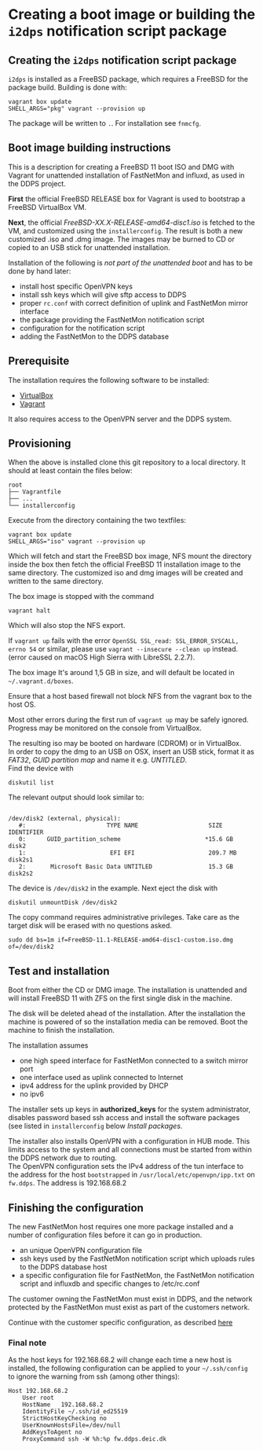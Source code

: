 
# Creating a boot image or building the `i2dps` notification script package

## Creating the `i2dps` notification script package

`i2dps` is installed as a FreeBSD package, which requires a FreeBSD for
the package build. Building is done with:

    vagrant box update
    SHELL_ARGS="pkg" vagrant --provision up

The package will be written to `.`. For installation see `fnmcfg`.

## Boot image building instructions

This is a description for creating a FreeBSD 11 boot ISO and DMG with Vagrant
for unattended installation of FastNetMon and influxd, as used in the DDPS
project.

**First** the official FreeBSD RELEASE box for Vagrant is used to bootstrap a
FreeBSD VirtualBox VM.

**Next**, the official _FreeBSD-XX.X-RELEASE-amd64-disc1.iso_ is fetched to the VM,
and customized using the `installerconfig`. The result is both a new customized
.iso and .dmg image. The images may be burned to CD or copied to an USB stick
for unattended installation.

Installation of the following is _not part of the unattended boot_ and has to
be done by hand later:

  - install host specific OpenVPN keys
  - install ssh keys which will give sftp access to DDPS
  - proper `rc.conf` with correct definition of uplink and FastNetMon mirror
    interface
  - the package providing the FastNetMon notification script
  - configuration for the notification script
  - adding the FastNetMon to the DDPS database

## Prerequisite

The installation requires the following software to be installed:

  * [VirtualBox](https://www.virtualbox.org)
  * [Vagrant](https://www.vagrantup.com)

It also requires access to the OpenVPN server and the DDPS system.

## Provisioning

When the above is installed clone this git repository to a local directory. It
should at least contain the files below:

    root
    ├── Vagrantfile
    ├── ...
    └── installerconfig

Execute from the directory containing the two textfiles:

    vagrant box update
    SHELL_ARGS="iso" vagrant --provision up

Which will fetch and start the FreeBSD box image, NFS mount the directory
inside the box then fetch the official FreeBSD 11 installation image to
the same directory. The customized iso and dmg images will be created
and written to the same directory.

The box image is stopped with the command

    vagrant halt

Which will also stop the NFS export.


If `vagrant up` fails with the error `OpenSSL SSL_read: SSL_ERROR_SYSCALL,
errno 54` or similar, please use `vagrant --insecure --clean up` instead.
(error caused on macOS High Sierra with LibreSSL 2.2.7).

The box image It's around 1,5 GB in size, and will default be located in
`~/.vagrant.d/boxes`.

Ensure that a host based firewall not block NFS from the vagrant box to the
host OS.

Most other errors during the first run of `vagrant up` may be safely ignored.
Progress may be monitored on the console from VirtualBox.

The resulting iso may be booted on hardware (CDROM) or in VirtualBox.    
In order to copy the dmg to an USB on OSX, insert an USB stick, format it
as _FAT32_, _GUID partition map_ and name it e.g. _UNTITLED_.         
Find the device with

    diskutil list

The relevant output should look similar to:

````

/dev/disk2 (external, physical):
   #:                       TYPE NAME                    SIZE       IDENTIFIER
   0:      GUID_partition_scheme                        *15.6 GB    disk2
   1:                        EFI EFI                     209.7 MB   disk2s1
   2:       Microsoft Basic Data UNTITLED                15.3 GB    disk2s2
````

The device is `/dev/disk2` in the example. Next eject the disk with

    diskutil unmountDisk /dev/disk2

The copy command requires administrative privileges. Take care as the target
disk will be erased with no questions asked.

    sudo dd bs=1m if=FreeBSD-11.1-RELEASE-amd64-disc1-custom.iso.dmg of=/dev/disk2

## Test and installation

Boot from either the CD or DMG image. The installation is unattended and will
install FreeBSD 11 with ZFS on the first single disk in the machine.        

The disk will be deleted ahead of the installation. After the installation the
machine is powered of so the installation media can be removed. Boot the
machine to finish the installation.

The installation assumes 

  - one high speed interface for FastNetMon connected to a switch mirror port
  - one interface used as uplink connected to Internet
  - ipv4 address for the uplink provided by DHCP
  - no ipv6

The installer sets up keys in __authorized_keys__ for the system administrator,
disables password based ssh access and install the software packages (see
listed in `installerconfig` below _Install packages_.

The installer also installs OpenVPN with a configuration in HUB mode. This
limits access to the system and all connections must be started from within the
DDPS network due to routing.         
The OpenVPN configuration sets the IPv4 address of the tun interface to the address
for the host `bootstrapped` in `/usr/local/etc/openvpn/ipp.txt` on `fw.ddps`. The
address is 192.168.68.2

## Finishing the configuration

The new FastNetMon host requires one more package installed and a number of
configuration files before it can go in production.

  - an unique OpenVPN configuration file
  - ssh keys used by the FastNetMon notification script which uploads rules
    to the DDPS database host
  - a specific configuration file for FastNetMon, the FastNetMon notification
    script and influxdb and specific changes to /etc/rc.conf

The customer owning the FastNetMon must exist in DDPS, and the network
protected by the FastNetMon must exist as part of the customers network.

Continue with the customer specific configuration, as described [here](src2/README.md)

### Final note

As the host keys for 192.168.68.2 will change each time a new host is installed,
the following configuration can be applied to your `~/.ssh/config` to ignore the
warning from ssh (among other things):

```````
Host 192.168.68.2
    User root
    HostName   192.168.68.2
    IdentityFile ~/.ssh/id_ed25519
    StrictHostKeyChecking no
    UserKnownHostsFile=/dev/null
    AddKeysToAgent no
    ProxyCommand ssh -W %h:%p fw.ddps.deic.dk
```````

